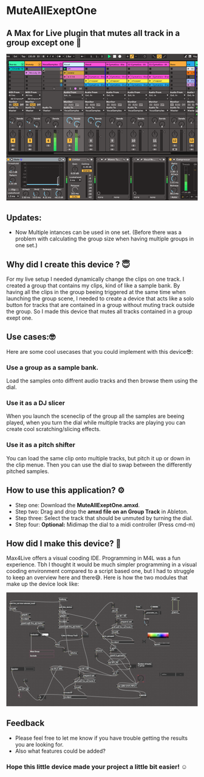 # MuteAllExeptOne
## A Max for Live plugin that mutes all track in a group except one 🎹

![alt text](https://github.com/Adrian-Winter/MuteGroupExeptOne/blob/main/MuteGroupExeptOne.gif)

## Updates:
+ Now Multiple intances can be used in one set. (Before there was a problem with calculating the group size when having multiple groups in one set.) 
## Why did I create this device ? 😇
For my live setup I needed dynamically change the clips on one track. I created a group that contains my clips, kind of like a sample bank. 
By having all the clips in the group beeing triggered at the same time when launching the group scene, I needed to create a device that acts like a solo button for tracks that are contained in a group without muting track outside the group. 
So I made this device that mutes all tracks contained in a group exept one.

## Use cases:🤓
Here are some cool usecases that you could implement with this device😎: 

 ### Use a group as a __sample bank__.
 Load the samples onto diffrent audio tracks and then browse them using the dial.
 
  ### Use it as a __DJ slicer__
 When you launch the sceneclip of the group all the samples are beeing played, when you turn the dial while multiple tracks are playing you can create cool scratching/slicing effects.

### Use it as a __pitch shifter__
You can load the same clip onto multiple tracks, but pitch it up or down in the clip menue. Then you can use the dial to swap between the differently pitched samples. 

## How to use this application? ⚙️

 + Step one: Download the __MuteAllExeptOne.amxd__.
 + Step two: Drag and drop the __amxd file on an Group Track__ in Ableton.
 + Step three: Select the track that should be unmuted by turning the dial. 
 + Step four: __Optional:__ Midimap the dial to a midi controller (Press cmd-m)
 

## How did I make this device? 🧐
Max4Live offers a visual cooding IDE. 
Programming in M4L was a fun experience. Tbh I thought it would be much simpler programming in a visual cooding environment compared to a script based one, but I had to struggle to keep an overview here and there😅. Here is how the two modules that make up the device look like: 

![alt text](https://github.com/Adrian-Winter/MuteGroupExeptOne/blob/main/MuteGroupExeptOne.png)

## Feedback 
* Please feel free to let me know if you have trouble getting the results you are looking for. 
* Also what features could be added? 

### Hope this little device made your project a little bit easier! ☺️



